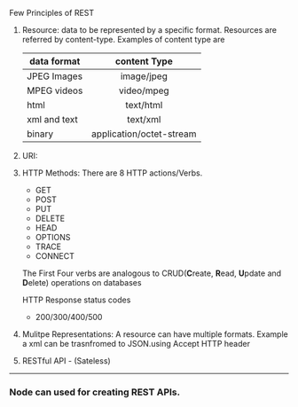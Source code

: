 

Few Principles of REST
1. Resource: data to be represented by a specific format. Resources are referred by content-type. 
    Examples of content type are
    
    | data format  | content Type               |
    | ------------ |:--------------------------:|
    | JPEG Images  |  image/jpeg                |
    | MPEG videos  |  video/mpeg                |
    | html         |  text/html                 |
    | xml and text |  text/xml                  |
    | binary       |  application/octet-stream  |

2. URI:
    
3. HTTP Methods: There are 8 HTTP actions/Verbs.
    * GET
    * POST
    * PUT
    * DELETE
    * HEAD
    * OPTIONS
    * TRACE
    * CONNECT

    The First Four verbs are analogous to CRUD(**C**reate, **R**ead, **U**pdate and **D**elete) operations on databases

    HTTP Response status codes
    - 200/300/400/500


4. Mulitpe Representations: A resource can have multiple formats. 
    Example a xml can be trasnfromed to JSON.using Accept HTTP header
    <open google website in chrome to see network section on Developer Tools />
5. RESTful API - (Sateless)

 ---

### Node can used for creating REST APIs.
